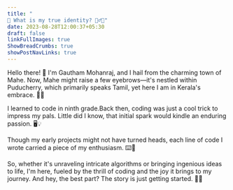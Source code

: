 ```yaml
---
title: "
🤔 What is my true identity? 🕵️‍♂️🌟"
date: 2023-08-28T12:00:37+05:30
draft: false
linkFullImages: true
ShowBreadCrumbs: true
showPostNavLinks: true
---
```


Hello there! 👋 I'm Gautham Mohanraj, and I hail from the charming town of Mahe. Now, Mahe might raise a few eyebrows—it's nestled within Puducherry, which primarily speaks Tamil, yet here I am in Kerala's embrace. 🌴🌊

I learned to code in ninth grade.Back then, coding was just a cool trick to impress my pals. Little did I know, that initial spark would kindle an enduring passion. 🖥️💡

Though my early projects might not have turned heads, each line of code I wrote carried a piece of my enthusiasm. ⌨️🚀

So, whether it's unraveling intricate algorithms or bringing ingenious ideas to life, I'm here, fueled by the thrill of coding and the joy it brings to my journey. And hey, the best part? The story is just getting started. 🌈🚀